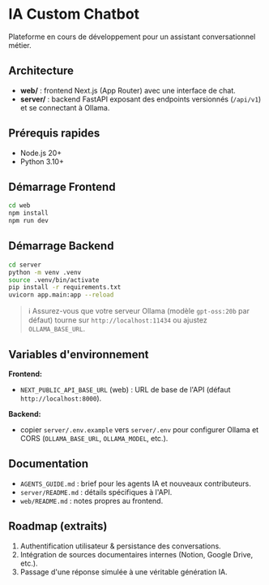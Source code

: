 # IA Custom Chatbot

Plateforme en cours de développement pour un assistant conversationnel métier.

## Architecture
- **web/** : frontend Next.js (App Router) avec une interface de chat.
- **server/** : backend FastAPI exposant des endpoints versionnés (`/api/v1`) et se connectant à Ollama.

## Prérequis rapides
- Node.js 20+
- Python 3.10+

## Démarrage Frontend
```bash
cd web
npm install
npm run dev
```

## Démarrage Backend
```bash
cd server
python -m venv .venv
source .venv/bin/activate
pip install -r requirements.txt
uvicorn app.main:app --reload
```

> ℹ️ Assurez-vous que votre serveur Ollama (modèle `gpt-oss:20b` par défaut) tourne sur `http://localhost:11434` ou ajustez `OLLAMA_BASE_URL`.

## Variables d'environnement

**Frontend:**
- `NEXT_PUBLIC_API_BASE_URL` (web) : URL de base de l'API (défaut `http://localhost:8000`).

**Backend:**
- copier `server/.env.example` vers `server/.env` pour configurer Ollama et CORS (`OLLAMA_BASE_URL`, `OLLAMA_MODEL`, etc.).

## Documentation
- `AGENTS_GUIDE.md` : brief pour les agents IA et nouveaux contributeurs.
- `server/README.md` : détails spécifiques à l'API.
- `web/README.md` : notes propres au frontend.

## Roadmap (extraits)
1. Authentification utilisateur & persistance des conversations.
2. Intégration de sources documentaires internes (Notion, Google Drive, etc.).
3. Passage d'une réponse simulée à une véritable génération IA.
